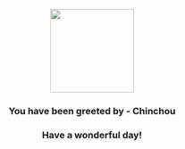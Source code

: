 <p align="center">
    <img src="https://raw.githubusercontent.com/PokeAPI/sprites/master/sprites/pokemon/170.png" width="150" height="150">
</p>
<h3 align="center">You have been greeted by - <b>Chinchou</b></h3>
<h3 align="center">Have a wonderful day!</h3>
